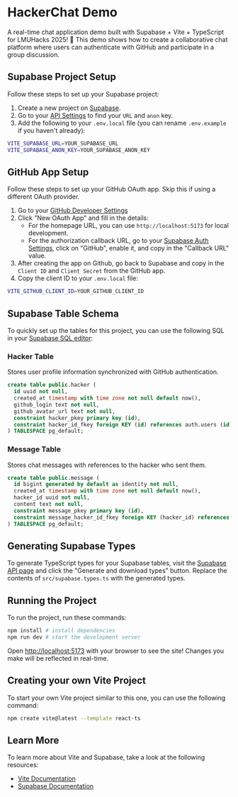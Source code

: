 # HackerChat Demo

A real-time chat application demo built with Supabase + Vite + TypeScript for LMUHacks 2025! 🎉 This demo shows how to create a collaborative chat platform where users can authenticate with GitHub and participate in a group discussion.

## Supabase Project Setup

Follow these steps to set up your Supabase project:

1. Create a new project on [Supabase](https://supabase.com/).
2. Go to your [API Settings](https://supabase.com/dashboard/project/_/settings/api) to find your `URL` and `anon` key.
3. Add the following to your `.env.local` file (you can rename `.env.example` if you haven't already):

```bash
VITE_SUPABASE_URL=YOUR_SUPABASE_URL
VITE_SUPABASE_ANON_KEY=YOUR_SUPABASE_ANON_KEY
```

## GitHub App Setup

Follow these steps to set up your GitHub OAuth app. Skip this if using a different OAuth provider.

1. Go to your [GitHub Developer Settings](https://github.com/settings/developers)
2. Click "New OAuth App" and fill in the details:
   - For the homepage URL, you can use `http://localhost:5173` for local development.
   - For the authorization callback URL, go to your [Supabase Auth Settings](https://supabase.com/dashboard/project/_/auth/providers), click on "GitHub", enable it, and copy in the "Callback URL" value.
3. After creating the app on Github, go back to Supabase and copy in the `Client ID` and `Client Secret` from the GitHub app.
4. Copy the client ID to your `.env.local` file:

```bash
VITE_GITHUB_CLIENT_ID=YOUR_GITHUB_CLIENT_ID
```

## Supabase Table Schema

To quickly set up the tables for this project, you can use the following SQL in your [Supabase SQL editor](https://supabase.com/dashboard/project/_/sql/new):

### Hacker Table

Stores user profile information synchronized with GitHub authentication.

```sql
create table public.hacker (
  id uuid not null,
  created_at timestamp with time zone not null default now(),
  github_login text not null,
  github_avatar_url text not null,
  constraint hacker_pkey primary key (id),
  constraint hacker_id_fkey foreign KEY (id) references auth.users (id) on update CASCADE on delete CASCADE
) TABLESPACE pg_default;
```

### Message Table

Stores chat messages with references to the hacker who sent them.

```sql
create table public.message (
  id bigint generated by default as identity not null,
  created_at timestamp with time zone not null default now(),
  hacker_id uuid not null,
  content text not null,
  constraint message_pkey primary key (id),
  constraint message_hacker_id_fkey foreign KEY (hacker_id) references hacker (id) on update CASCADE on delete CASCADE
) TABLESPACE pg_default;
```

## Generating Supabase Types

To generate TypeScript types for your Supabase tables, visit the [Supabase API page](https://supabase.com/dashboard/project/_/api?page=tables-intro) and click the "Generate and download types" button. Replace the contents of `src/supabase.types.ts` with the generated types.

## Running the Project

To run the project, run these commands:

```bash
npm install # install dependencies
npm run dev # start the development server
```

Open [http://localhost:5173](http://localhost:5173) with your browser to see the site! Changes you make will be reflected in real-time.

## Creating your own Vite Project

To start your own Vite project similar to this one, you can use the following command:

```bash
npm create vite@latest --template react-ts
```

## Learn More

To learn more about Vite and Supabase, take a look at the following resources:

- [Vite Documentation](https://vite.dev/guide/)
- [Supabase Documentation](https://supabase.com/docs)
